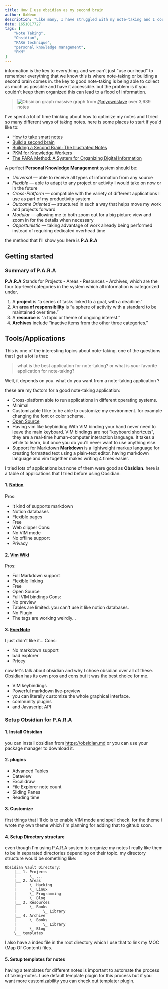 ```yaml
---
title: How I use obsidian as my second brain
author: 0xNexn
description: "Like many, I have struggled with my note-taking and I couldn't find a good system to organize them. so I started to try different popular workflows and I stumbled upon the P.A.R.A method. in this post i'll show you my workflow and we will setup a second brain using obsidian together."
date: 1651017727
tags: [
    "Note Taking",
    "Obsidian",
    "PARA technique",
    "personal knowledge management",
    "PKM"
]
---
```

information is the key to everything. and we can't just "use our head" to remember everything that we know this is where note-taking or building a second brain comes in. the key to good note-taking is being able to collect as much as possible and have it accessible. but the problem is if you couldn't keep them organized this can lead to a flood of information.

> ![Obsidian graph](https://i.imgur.com/2ZUd2Yb.png)
> massive graph from [@myownslave](#) over 3,639 notes

I've spent a lot of time thinking about how to optimize my notes and I tried so many different ways of taking notes. here is some places to start if you'd like to:

- [How to take smart notes](https://takesmartnotes.com/)
- [Build a second brain](https://www.buildingasecondbrain.com/)
- [Building a Second Brain: The Illustrated Notes](https://maggieappleton.com/basb)
- [PKM for Knowledge Workers](https://tinylittlebusinesses.com/zettelkasten-method)
- [The PARA Method: A System for Organizing Digital Information](https://fortelabs.co/blog/para/)

A perfect **Personal Knowledge Management** system should be:
- _Universal_ — able to receive all types of information from any source
- _Flexible_ — able to adapt to any project or activity I would take on now or in the future
- _Cross-Platform_ — compatible with the variety of different applications I use as part of my productivity system
- _Outcome Oriented_ — structured in such a way that helps move my work and projects forward
- _Modular_ — allowing me to both zoom out for a big picture view and zoom in for the details when necessary
- _Opportunistic_ — taking advantage of work already being performed instead of requiring dedicated overhead time

the method that I'll show you here is **P.A.R.A**

## Getting started
### Summary of P.A.R.A

**P.A.R.A** Stands for Projects - Areas - Resources - Archives, which are the four top-level categories in the system which all information is categorized under. 

1. A **project** is “a series of tasks linked to a goal, with a deadline.”
2. An **area of responsibility** is “a sphere of activity with a standard to be maintained over time.”
3. A **resource** is “a topic or theme of ongoing interest.”
4. **Archives** include “inactive items from the other three categories.”

## Tools/Applications
This is one of the interesting topics about note-taking. one of the questions that I get a lot is that:

> what is the best application for note-taking? or what is your favorite application for note-taking?

Well, it depends on you. what do you want from a note-taking application ?

these are my factors for a good note-taking application:
- Cross-platform
able to run applications in different operating systems.
- Minimal
- Customizable
I like to be able to customize my environment. for example changing the font or color scheme.
- [Open Source](https://en.wikipedia.org/wiki/Open-source_software)
- Having vim like keybinding
With VIM binding your hand never need to leave the main keyboard. VIM bindings are not "keyboard shortcuts", they are a real-time human-computer interaction language. It takes a while to learn, but once you do you'll never want to use anything else.
- Support for [Markdown](https://en.wikipedia.org/wiki/Markdown)
**Markdown** is a lightweight markup language for creating formatted text using a plain-text editor. having markdown language and vim together makes writing 4 times easier.


I tried lots of applications but none of them were good as **Obsidian**. here is a table of applications that I tried before using Obsidian:

#### 1. [Notion](https://www.notion.so/)
Pros:
- It kind of supports markdown
- Notion databases
- Flexible pages
- Free
- Web clipper
Cons:
- No VIM mode
- No offline support
- Privacy

#### 2. [Vim Wiki](https://github.com/vimwiki/vimwiki)
Pros:
- Full Markdown support
- Flexible linking
- Free
- Open Source
- Full VIM bindings
Cons:
- No preview
- Tables are limited. you can't use it like notion databases.
- No Plugin
- The tags are working weirdly...

#### 3. [EverNote](https://www.evernote.com)
I just didn't like it...
Cons:
- No markdown support
- bad explorer
- Pricey

now let's talk about obsidian and why I chose obsidian over all of these. Obsidian has its own pros and cons but it was the best choice for me.
- VIM keybindings
- Powerful markdown live-preview
- you can literally customize the whole graphical interface.
- community plugins
- and Javascript API

### Setup Obsidian for P.A.R.A
#### 1. Install Obsidian
you can install obsidian from https://obsidian.md or you can use your package manager to download it.

#### 2. plugins
- Advanced Tables
- Dataview
- Excalidraw
- File Explorer note count
- Sliding Panes
- Reading time

#### 3. Customize
first things that I'll do is to enable VIM mode and spell check. for the theme i wrote my own theme which I'm planning for adding that to github soon.

#### 4. Setup Directory structure
even though I'm using P.A.R.A system to organize my notes I really like them to be in separated directories depending on their topic. my directory structure would be something like:

```
Obsidian Vault Directory:
    |__ 1. Projects
    |      \_ ...
    |__ 2. Areas
    |      \_ Hacking
    |      \_ Linux
    |      \_ Programming
    |      \_ Blog
    |__ 3. Resources
    |      \_ Books
    |            \_ Library
    |__ 4. Archive
    |      \_ Books
    |            \_ Library
    |      \_ Blog
    \__ templates
```

I also have a index file in the root directory which I use that to link my MOC (Map Of Content) files.

#### 5. Setup templates for notes
having a templates for different notes is important to automate the process of taking-notes. I use default template plugin for this process but if you want more customizability you can check out templater plugin.
